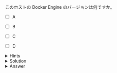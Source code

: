 このホストの Docker Engine のバージョンは何ですか。

-[ ] A
-[ ] B
-[ ] C
-[ ] D


<details>
  <summary>Hints</summary>
  
  `docker version`コマンドを使用します。

</details>

<details>
  <summary>Solution</summary>

  `docker version` コマンドを実行し、Server セクションの Engine の Version を確認します。

</details>

<details>
  <summary>Answer</summary>
  
  20.0.5

</details>
